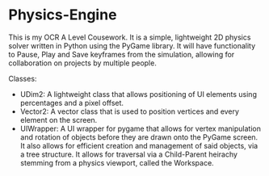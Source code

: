# Physics-Engine
This is my OCR A Level Cousework. It is a simple, lightweight 2D physics solver written in Python using the PyGame library. It will have functionality to Pause, Play and Save keyframes from the simulation, allowing for collaboration on projects by multiple people.

Classes:
- UDim2: A lightweight class that allows positioning of UI elements using percentages and a pixel offset.
- Vector2: A vector class that is used to position vertices and every element on the screen.
- UIWrapper: A UI wrapper for pygame that allows for vertex manipulation and rotation of objects before they are drawn onto the PyGame screen. It also allows for efficient creation and management of said objects, via a tree structure. It allows for traversal via a Child-Parent heirachy stemming from a physics viewport, called the Workspace.
